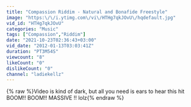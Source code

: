 ```yaml
---
title: "Compassion Riddim - Natural and Bonafide Freestyle"
image: "https:\/\/i.ytimg.com\/vi\/HTHg7qkJOvU\/hqdefault.jpg"
vid_id: "HTHg7qkJOvU"
categories: "Music"
tags: ["Compassion","Riddim"]
date: "2021-10-23T02:36:43+03:00"
vid_date: "2012-01-13T03:03:41Z"
duration: "PT3M54S"
viewcount: "8"
likeCount: "0"
dislikeCount: "0"
channel: "ladiekellz"
---
```

{% raw %}Video is kind of dark, but all you need is ears to hear this hit BOOM!! BOOM!! MASSIVE !! lolz{% endraw %}

